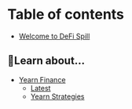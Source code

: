 # Table of contents

* [Welcome to DeFi Spill](README.md)

## 🧠Learn about...

* [Yearn Finance](learn-about.../yearn-finance/README.md)
  * [Latest](learn-about.../yearn-finance/latest.md)
  * [Yearn Strategies](learn-about.../yearn-finance/yearn-strategies-explained.md)

